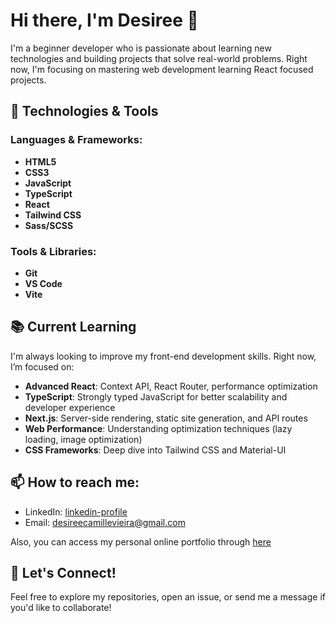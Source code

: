 # Hi there, I'm Desiree 👋

I'm a beginner developer who is passionate about learning new technologies and building projects that solve real-world problems. Right now, I'm focusing on mastering web development learning React focused projects.

## 🚀 Technologies & Tools

### Languages & Frameworks:
- **HTML5**
- **CSS3**
- **JavaScript**
- **TypeScript**
- **React**
- **Tailwind CSS**
- **Sass/SCSS**
  
### Tools & Libraries:
- **Git**
- **VS Code**
- **Vite**


## 📚 Current Learning

I'm always looking to improve my front-end development skills. Right now, I’m focused on:

- **Advanced React**: Context API, React Router, performance optimization
- **TypeScript**: Strongly typed JavaScript for better scalability and developer experience
- **Next.js**: Server-side rendering, static site generation, and API routes
- **Web Performance**: Understanding optimization techniques (lazy loading, image optimization)
- **CSS Frameworks**: Deep dive into Tailwind CSS and Material-UI


## 📫 How to reach me:
- LinkedIn: [linkedin-profile](https://www.linkedin.com/in/desir%C3%A8e-camille-v-possiedi-71bb12161/)
- Email: [desireecamillevieira@gmail.com](mailto:desireecamillevieira@gmail.com)

Also, you can access my personal online portfolio through [here](https://desireecvp.vercel.app/)

## 🤝 Let's Connect!
Feel free to explore my repositories, open an issue, or send me a message if you'd like to collaborate!


